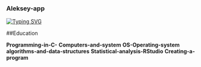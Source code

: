 ### Aleksey-app
[![Typing SVG](https://readme-typing-svg.herokuapp.com?color=%2336BCF7&lines=work+study+entertainment)](https://git.io/typing-svg)

##Education

**Programming-in-C-**
**Computers-and-system**
**OS-Operating-system**
**algorithms-and-data-structures**
**Statistical-analysis-RStudio**
**Creating-a-program**


<!--
**Aleksey-app/Aleksey-app** is a ✨ _special_ ✨ repository because its `README.md` (this file) appears on your GitHub profile.

Here are some ideas to get you started:

- 🔭 I’m currently working on ...
- 🌱 I’m currently learning ...
- 👯 I’m looking to collaborate on ...
- 🤔 I’m looking for help with ...
- 💬 Ask me about ...
- 📫 How to reach me: ...
- 😄 Pronouns: ...
- ⚡ Fun fact: ...
-->
